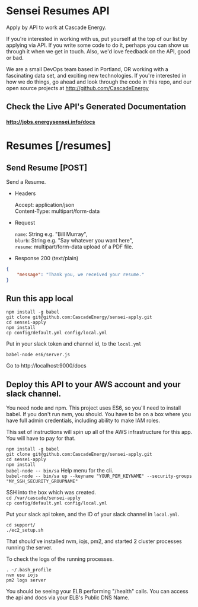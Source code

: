 # Sensei Resumes API
Apply by API to work at Cascade Energy.

If you're interested in working with us, put yourself at the top of our list
by applying via API. If you write some code to do it, perhaps you can show us through
it when we get in touch. Also, we'd love feedback on the API, good or bad.

We are a small DevOps team based in Portland, OR working with a fascinating data set, and
exciting new technologies. If you're interested in how we do things, go ahead and look through the code in
this repo, and our open source projects at http://github.com/CascadeEnergy

## Check the Live API's Generated Documentation
#### http://jobs.energysensei.info/docs

# Resumes [/resumes]
## Send Resume [POST]
Send a Resume.

+ Headers
    
    Accept: application/json  
    Content-Type: multipart/form-data

+ Request

    `name`: String e.g. "Bill Murray",  
    `blurb`: String e.g. "Say whatever you want here",  
    `resume`: multipart/form-data upload of a PDF file.

+ Response 200 (text/plain)

```json
{
    "message": "Thank you, we received your resume."
}
```

## Run this app local

`npm install -g babel`  
`git clone git@github.com:CascadeEnergy/sensei-apply.git`  
`cd sensei-apply`  
`npm install`  
`cp config/default.yml config/local.yml`  

Put in your slack token and channel id, to the `local.yml`

`babel-node es6/server.js`  

Go to http://localhost:9000/docs

## Deploy this API to your AWS account and your slack channel.

You need node and npm. This project uses ES6, so you'll need to install babel. If you don't run nvm, you should.
You have to be on a box where you have full admin credentials, including ability to make IAM roles.

This set of instructions will spin up all of the AWS infrastructure for this app. You will have to pay for that.

`npm install -g babel`  
`git clone git@github.com:CascadeEnergy/sensei-apply.git`  
`cd sensei-apply`  
`npm install`  
`babel-node -- bin/sa` Help menu for the cli.  
`babel-node -- bin/sa up --keyname "YOUR_PEM_KEYNAME" --security-groups "MY_SSH_SECURITY_GROUPNAME"`  

SSH into the box which was created.  
`cd /var/cascade/sensei-apply`  
`cp config/default.yml config/local.yml`  

Put your slack api token, and the ID of your slack channel in `local.yml`.

`cd support/`  
`./ec2_setup.sh`  

That should've installed nvm, iojs, pm2, and started 2 cluster processes running the server.

To check the logs of the running processes.

`. ~/.bash_profile`  
`nvm use iojs`  
`pm2 logs server`  

You should be seeing your ELB performing "/health" calls.
You can access the api and docs via your ELB's Public DNS Name.
